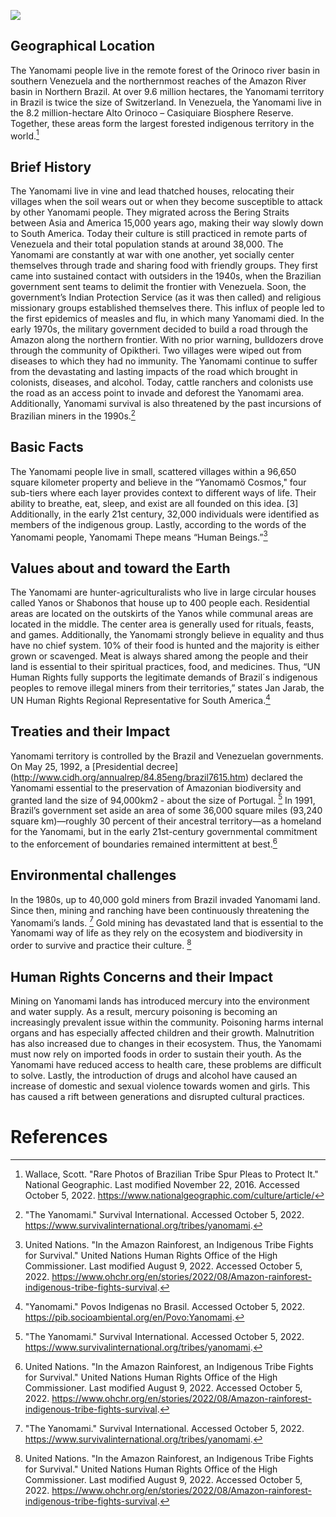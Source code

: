 <a href="https://juncture-digital.org"><img src="https://juncture-digital.org/images/ve-button.png"></a>

<param ve-config 
       title="The Yanomami"
       author="Abby, Naisola and Sneha"
       banner="https://assets.survivalinternational.org/pictures/266/braz-yano-fw-87_article_column@2x.jpg" 
       layout="vertical">

<!-- Entities discussed throughout the essay are typically defined before the essay text and
     are thus available in all text.  Entity identifiers (QIDs) can be found in either
     Wikipedia or Wikidata (https://www.wikidata.org)> -->
<param ve-entity eid="Q34188"> <!-- Girl with a Pearl Earring painting -->
<param ve-entity eid="Q41264"> <!-- Johannes Vermeer -->
<param ve-entity eid="Q221092"> <!-- Mauritshuis -->
<param ve-entity eid="Q36600"> <!-- The Hague -->

## Geographical Location

The Yanomami people live in the remote forest of the Orinoco river basin in southern Venezuela and the northernmost reaches of the Amazon River basin in Northern Brazil. At over 9.6 million hectares, the Yanomami territory in Brazil is twice the size of Switzerland. In Venezuela, the Yanomami live in the 8.2 million-hectare Alto Orinoco – Casiquiare Biosphere Reserve. Together, these areas form the largest forested indigenous territory in the world.[^1]
<param ve-entity eid="Q10380751">
<param ve-map center="Q10380751" zoom="8" prefer-geojson>

## Brief History

The Yanomami live in vine and lead thatched houses, relocating their villages when the soil wears out or when they become susceptible to attack by other Yanomami people. They migrated across the Bering Straits between Asia and America 15,000 years ago, making their way slowly down to South America. Today their culture is still practiced in remote parts of Venezuela and their total population stands at around 38,000. The Yanomami are constantly at war with one another, yet socially center themselves through trade and sharing food with friendly groups. They first came into sustained contact with outsiders in the 1940s, when the Brazilian government sent teams to delimit the frontier with Venezuela. Soon, the government’s Indian Protection Service (as it was then called) and religious missionary groups established themselves there. This influx of people led to the first epidemics of measles and flu, in which many Yanomami died. In the early 1970s, the military government decided to build a road through the Amazon along the northern frontier. With no prior warning, bulldozers drove through the community of Opiktheri. Two villages were wiped out from diseases to which they had no immunity. The Yanomami continue to suffer from the devastating and lasting impacts of the road which brought in colonists, diseases, and alcohol. Today, cattle ranchers and colonists use the road as an access point to invade and deforest the Yanomami area. Additionally, Yanomami survival is also threatened by the past incursions of Brazilian miners in the 1990s.[^2]
<param ve-image 
       label="Yanomami children prepare pupunha, a fruit which comes from a palm tree native to tropical Central and South America, for a feast" 
       description="Bengtson, Kristian. Preparando a pupunha para festa, aldeia Demini, Terra Indígena Yanomami, Amazonas. Photograph. 2003. Photograph,   https://pib.socioambiental.org/en/Povo:Yanomami.(October 5, 2022)." 
       url="http://img.socioambiental.org/d/373345-1/103_0302.jpg">

## Basic Facts

The Yanomami people live in small, scattered villages within a 96,650 square kilometer property and believe in the “Yanomamö Cosmos," four sub-tiers where each layer provides context to different ways of life. Their ability to breathe, eat, sleep, and exist are all founded on this idea. [3] Additionally, in the early 21st century, 32,000 individuals were identified as members of the indigenous group. Lastly, according to the words of the Yanomami people, Yanomami Thepe means “Human Beings.”[^4]
<param ve-image 
       label="Yanomami shamans perform a spiritual ceremony" 
       description="Braga, Christian. Yanomami shamans perform a ritual in Xihopi village. Photograph. The Office of the High Commissioner for Human  Rights. https://www.ohchr.org/en/stories/2022/08/amazon-rainforest-indigenous-tribe-fights-survival. (October 5, 2022)." 
       url="https://www.ohchr.org/sites/default/files/2022-08/story-2022-amazon-ip-3.jpg">

## Values about and toward the Earth 

The Yanomami are hunter-agriculturalists who live in large circular houses called Yanos or Shabonos that house up to 400 people each. Residential areas are located on the outskirts of the Yanos while communal areas are located in the middle. The center area is generally used for rituals, feasts, and games. Additionally, the Yanomami strongly believe in equality and thus have no chief system. 10% of their food is hunted and the majority is either grown or scavenged. Meat is always shared among the people and their land is essential to their spiritual practices, food, and medicines. Thus, “UN Human Rights fully supports the legitimate demands of Brazil´s indigenous peoples to remove illegal miners from their territories,” states Jan Jarab, the UN Human Rights Regional Representative for South America.[^5]
<param ve-image 
       label="A Yanomami yano" 
       description="Berwick, Dennis. A Yanomami maloca. The Yanomami live in large, circular, communal houses called yanos or shabonos. Some can house up to 400 people. The central area is used for activities such as rituals, feasts and games. Photograph. Survival International. https://www.survivalinternati
onal.org/tribes/yanomami. (October 5, 2022)." 
       url="https://assets.survivalinternational.org/pictures/299/yanomami-maloca_article_column@2x.jpg">
       
## Treaties and their Impact

Yanomami territory is controlled by the Brazil and Venezuelan governments. On May 25, 1992, a [Presidential decree] (http://www.cidh.org/annualrep/84.85eng/brazil7615.htm) declared the Yanomami essential to the preservation of Amazonian biodiversity and granted land the size of 94,000km2 - about the size of Portugal. [^6] In 1991, Brazil’s government set aside an area of some 36,000 square miles (93,240 square km)—roughly 30 percent of their ancestral territory—as a homeland for the Yanomami, but in the early 21st-century governmental commitment to the enforcement of boundaries remained intermittent at best.[^7]
<param ve-image 
       label="Demini Yanomami use a vine to prepare timbó poison, which is used to stun fish" 
       description="Watson, Fiona. Yanomami of Demini prepare timbó poison from a vine, used to stun fish, Demini, Brazil. Photograph. Survival International. https://www.survivalinternational.org/tribes/yanomami. (October 5, 2022)."
       url="https://assets.survivalinternational.org/pictures/265/braz-yano-fw-32_screen.jpg">

## Environmental challenges

In the 1980s, up to 40,000 gold miners from Brazil invaded Yanomami land. Since then, mining and ranching have been continuously threatening the Yanomami’s lands. [^8] Gold mining has devastated land that is essential to the Yanomami way of life as they rely on the ecosystem and biodiversity in order to survive and practice their culture. [^9] 
<param ve-image 
       label="Illegal miners mine for gold in the Itaituba area of Para state, Brazil" 
       description="Dumphreys, Lucas. Men search for gold at an illegal mine in the Amazon in the Itaituba area of Para state, Brazil. Photograph. Al Jazeera. https://www.aljazeera.com/news/2022/4/11/illegal-mining-abuses-surge-on-indigenous-land-in-brazil-report. (October 5, 2022)." 
       url="https://www.aljazeera.com/wp-content/uploads/2022/04/AP22010724797689.jpg?w=770&resize=770%2C514">

## Human Rights Concerns and their Impact

Mining on Yanomami lands has introduced mercury into the environment and water supply. As a result, mercury poisoning is becoming an increasingly prevalent issue within the community. Poisoning harms internal organs and has especially affected children and their growth. Malnutrition has also increased due to changes in their ecosystem. Thus, the Yanomami must now rely on imported foods in order to sustain their youth. As the Yanomami have reduced access to health care, these problems are difficult to solve. Lastly, the introduction of drugs and alcohol have caused an increase of domestic and sexual violence towards women and girls. This has caused a rift between generations and disrupted cultural practices.
<param ve-video id="uJhcouC3OIs">


# References

[^1]: Wallace, Scott. "Rare Photos of Brazilian Tribe Spur Pleas to Protect It." National Geographic. Last modified November 22, 2016. Accessed October 5, 2022. https://www.nationalgeographic.com/culture/article/ 
     
[^2]: "The Yanomami." Survival International. Accessed October 5, 2022. https://www.survivalinternational.org/tribes/yanomami.
     
[^3]: Tikkanen, Amy, ed. "Yanomami People." Britannica. Accessed October 5, 2022. https://www.britannica.com/topic/Yanomami.

[^4]: United Nations. "In the Amazon Rainforest, an Indigenous Tribe Fights for Survival." United Nations Human Rights Office of the High Commissioner. Last modified August 9, 2022. Accessed October 5, 2022. https://www.ohchr.org/en/stories/2022/08/Amazon-rainforest-indigenous-tribe-fights-survival.
   
[^5]: "Yanomami." Povos Indigenas no Brasil. Accessed October 5, 2022. https://pib.socioambiental.org/en/Povo:Yanomami. 

[^6]: "The Yanomami." Survival International. Accessed October 5, 2022. https://www.survivalinternational.org/tribes/yanomami.    

[^7]: United Nations. "In the Amazon Rainforest, an Indigenous Tribe Fights for Survival." United Nations Human Rights Office of the High Commissioner. Last modified August 9, 2022. Accessed October 5, 2022. https://www.ohchr.org/en/stories/2022/08/Amazon-rainforest-indigenous-tribe-fights-survival.

[^8]: "The Yanomami." Survival International. Accessed October 5, 2022. https://www.survivalinternational.org/tribes/yanomami.   

[^9]: United Nations. "In the Amazon Rainforest, an Indigenous Tribe Fights for Survival." United Nations Human Rights Office of the High Commissioner. Last modified August 9, 2022. Accessed October 5, 2022. https://www.ohchr.org/en/stories/2022/08/Amazon-rainforest-indigenous-tribe-fights-survival. 
